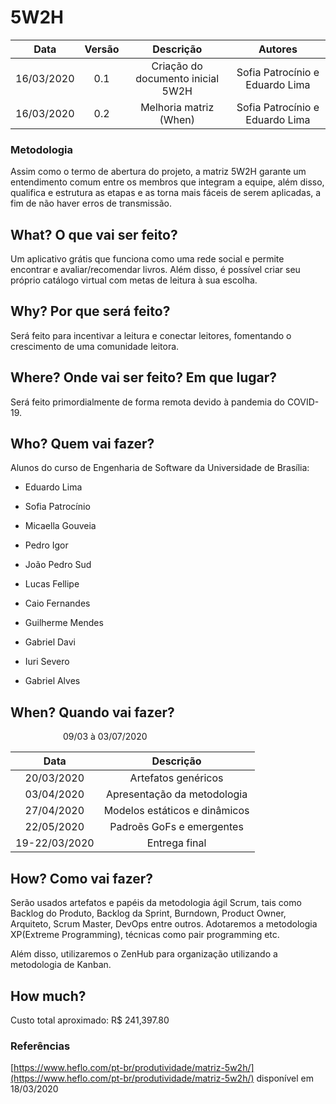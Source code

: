 # 5W2H

|    Data    | Versão |                 Descrição                 |     Autores     |
| :--------: | :----: | :---------------------------------------: | :-----------: |
| 16/03/2020 |  0.1   | Criação do documento inicial 5W2H | Sofia Patrocínio e Eduardo Lima  |
| 16/03/2020 |  0.2   | Melhoria matriz (When) | Sofia Patrocínio e Eduardo Lima  |


### Metodologia

Assim como o termo de abertura do projeto, a matriz 5W2H garante um entendimento comum entre os membros que integram a equipe, além disso, qualifica e estrutura as etapas e as torna mais fáceis de serem aplicadas, a fim de não haver erros de transmissão.

## What? O que vai ser feito?
    
Um aplicativo grátis que funciona como uma rede social e permite encontrar e avaliar/recomendar livros. Além disso, é possível criar seu próprio catálogo virtual com metas de leitura à sua escolha.

## Why? Por que será feito?
    
Será feito para incentivar a leitura e conectar leitores, fomentando o crescimento de uma comunidade leitora.

##  Where? Onde vai ser feito? Em que lugar?
    
Será feito primordialmente de forma remota devido à pandemia do COVID-19.

## Who? Quem vai fazer?
    
Alunos do curso de Engenharia de Software da Universidade de Brasília:

-   Eduardo Lima
    
-   Sofia Patrocínio
    
-   Micaella Gouveia
    
-   Pedro Igor
    
-   João Pedro Sud
    
-   Lucas Fellipe
    
-   Caio Fernandes
    
-   Guilherme Mendes
    
-   Gabriel Davi
    
-   Iuri Severo
    
-   Gabriel Alves
    
##  When? Quando vai fazer?
    
&emsp;&emsp;&emsp;&emsp;&emsp;&emsp;09/03 à 03/07/2020
    
|    Data    |                 Descrição                 |
| :--------: | :---------------------------------------: |
| 20/03/2020 |  Artefatos genéricos |
| 03/04/2020 |  Apresentação da metodologia |
| 27/04/2020 |  Modelos estáticos e dinâmicos |
| 22/05/2020 |  Padroẽs GoFs e emergentes |
| 19-22/03/2020 |  Entrega final |
    
## How? Como vai fazer?

Serão usados artefatos e papéis da metodologia ágil Scrum, tais como Backlog do Produto, Backlog da Sprint, Burndown, Product Owner, Arquiteto, Scrum Master, DevOps entre outros. Adotaremos a metodologia XP(Extreme Programming), técnicas como pair programming etc.

Além disso, utilizaremos o ZenHub para organização utilizando a metodologia de Kanban.

##  How much?
    
Custo total aproximado: R$ 241,397.80

### Referências
[https://www.heflo.com/pt-br/produtividade/matriz-5w2h/](https://www.heflo.com/pt-br/produtividade/matriz-5w2h/) disponível em 18/03/2020
